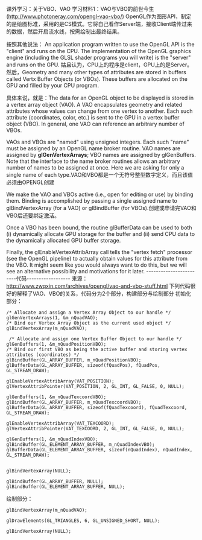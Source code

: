 课外学习：关于VBO、VAO
学习材料1：VAO与VBO的前世今生(http://www.photoneray.com/opengl-vao-vbo/)
OpenGL作为图形API，制定的是绘图标准，采用的是CS模式。它将自己看作Server端，接收Client端传过来的数据，然后开启流水线，按需绘制出最终结果。

按照其他说法： An application program written to use the OpenGL API is the "client" and runs on the CPU. The implementation of the OpenGL graphics engine (including the GLSL shader programs you will write) is the "server" and runs on the GPU. 姑且认为，CPU上的程序是client，GPU上的是Server。
然后，Geometry and many other types of attributes are stored in buffers called Vertx Buffer Objects (or VBOs). These buffers are allocated on the GPU and filled by your CPU program.

具体来说，就是：The data for an OpenGL object to be displayed is stored in a vertex array object (VAO). A VAO encapsulates geometry and related attributes whose values can change from one vertex to another. Each such attribute (coordinates, color, etc.) is sent to the GPU in a vertex buffer object (VBO). In general, one VAO can reference an arbitrary number of VBOs. 

VAOs and VBOs are "named" using unsigned integers. Each such "name" must be assigned by an OpenGL name broker routine. VAO names are assigned by **glGenVertexArrays**; VBO names are assigned by glGenBuffers. Note that the interface to the name broker routines allows an arbitrary number of names to be assigned at once. Here we are asking for only a single name of each type.VAO和VBO都是一个无符号整型数字定义，而且该值必须由OPENGL创建

We make the VAO and VBOs active (i.e., open for editing or use) by binding them. Binding is accomplished by passing a single assigned name to glBindVertexArray (for a VAO) or glBindBuffer (for VBOs).创建或申请完VAO和VBO后还要绑定激活。

Once a VBO has been bound, the routine glBufferData can be used to both (i) dynamically allocate GPU storage for the buffer and (ii) send CPU data to the dynamically allocated GPU buffer storage.

Finally, the glEnableVertexAttribArray call tells the "vertex fetch" processor (see the OpenGL pipeline) to actually obtain values for this attribute from the VBO. It might seem like you would always want to do this, but we will see an alternative possibility and motivations for it later.
------------------------代码------------------
来源：http://www.zwqxin.com/archives/opengl/vao-and-vbo-stuff.html
下列代码很好的解释了VAO、VBO的关系，代码分为2个部分，构建部分与绘制部分
初始化部分：

```
/* Allocate and assign a Vertex Array Object to our handle */
glGenVertexArrays(1, &m_nQuadVAO); 
/* Bind our Vertex Array Object as the current used object */
glBindVertexArray(m_nQuadVAO);  
  
 /* Allocate and assign one Vertex Buffer Object to our handle */  
glGenBuffers(1, &m_nQuadPositionVBO); 
/* Bind our first VBO as being the active buffer and storing vertex attributes (coordinates) */ 
glBindBuffer(GL_ARRAY_BUFFER, m_nQuadPositionVBO);  
glBufferData(GL_ARRAY_BUFFER, sizeof(fQuadPos), fQuadPos, GL_STREAM_DRAW);  
  
glEnableVertexAttribArray(VAT_POSITION);  
glVertexAttribPointer(VAT_POSITION, 2, GL_INT, GL_FALSE, 0, NULL);
  
glGenBuffers(1, &m_nQuadTexcoordVBO);  
glBindBuffer(GL_ARRAY_BUFFER, m_nQuadTexcoordVBO);  
glBufferData(GL_ARRAY_BUFFER, sizeof(fQuadTexcoord), fQuadTexcoord, GL_STREAM_DRAW);  
  
glEnableVertexAttribArray(VAT_TEXCOORD);  
glVertexAttribPointer(VAT_TEXCOORD, 2, GL_INT, GL_FALSE, 0, NULL);  
  
glGenBuffers(1, &m_nQuadIndexVBO);  
glBindBuffer(GL_ELEMENT_ARRAY_BUFFER, m_nQuadIndexVBO);  
glBufferData(GL_ELEMENT_ARRAY_BUFFER, sizeof(nQuadIndex), nQuadIndex, GL_STREAM_DRAW);  
  
  
glBindVertexArray(NULL);  
  
glBindBuffer(GL_ARRAY_BUFFER, NULL);  
glBindBuffer(GL_ELEMENT_ARRAY_BUFFER, NULL); 
```
绘制部分：

```
glBindVertexArray(m_nQuadVAO);  
  
glDrawElements(GL_TRIANGLES, 6, GL_UNSIGNED_SHORT, NULL);  
  
glBindVertexArray(NULL); 
```




